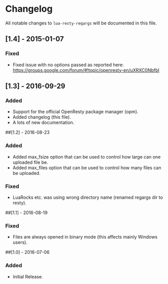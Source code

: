 # Changelog

All notable changes to `lua-resty-reqargs` will be documented in this file.

## [1.4] - 2015-01-07
### Fixed
- Fixed issue with no options passed as reported here:
  https://groups.google.com/forum/#!topic/openresty-en/uXRXC0NbfbI

## [1.3] - 2016-09-29
### Added
- Support for the official OpenResty package manager (opm).
- Added changelog (this file).
- A lots of new documentation.

##[1.2] - 2016-08-23
### Added
- Added max_fsize option that can be used to control how large can one uploaded file be.
- Added max_files option that can be used to control how many files can be uploaded.

### Fixed
- LuaRocks etc. was using wrong directory name (renamed regargs dir to resty).

##[1.1] - 2016-08-19
### Fixed
- Files are always opened in binary mode (this affects mainly Windows users).

##[1.0] - 2016-07-06
### Added
- Initial Release.
